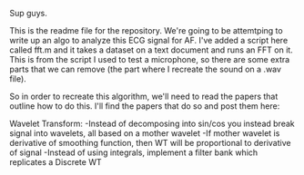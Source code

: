 Sup guys.

This is the readme file for the repository. We're going to be attemtping to write up an algo to analyze this ECG signal for AF. I've added a script here called
fft.m and it takes a dataset on a text document and runs an FFT on it. This is from the script I used to test a microphone, so there are some extra parts that 
we can remove (the part where I recreate the sound on a .wav file). 

So in order to recreate this algorithm, we'll need to read the papers that outline how to do this.
I'll find the papers that do so and post them here:

Wavelet Transform:
-Instead of decomposing into sin/cos you instead break signal into wavelets, all based on a mother wavelet
-If mother wavelet is derivative of smoothing function, then WT will be proportional to derivative of signal
-Instead of using integrals, implement a filter bank which replicates a Discrete WT